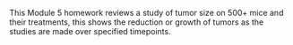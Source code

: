 This Module 5 homework reviews a study of tumor size on 500+ mice and their treatments, this shows the reduction or growth of tumors as the studies are made over specified timepoints. 
